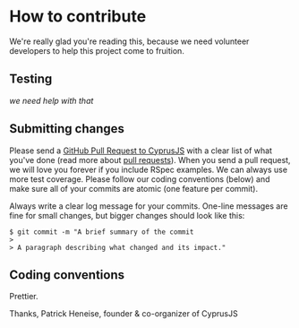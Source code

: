 # How to contribute

We're really glad you're reading this, because we need volunteer developers to help this project come to fruition.

## Testing

*we need help with that*

## Submitting changes

Please send a [GitHub Pull Request to CyprusJS](https://github.com/CyprusJS/CyprusJS.org/pull/new/master) with a clear list of what you've done (read more about [pull requests](http://help.github.com/pull-requests/)). When you send a pull request, we will love you forever if you include RSpec examples. We can always use more test coverage. Please follow our coding conventions (below) and make sure all of your commits are atomic (one feature per commit).

Always write a clear log message for your commits. One-line messages are fine for small changes, but bigger changes should look like this:

    $ git commit -m "A brief summary of the commit
    > 
    > A paragraph describing what changed and its impact."

## Coding conventions

Prettier.

Thanks,
Patrick Heneise, founder & co-organizer of CyprusJS

